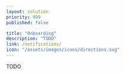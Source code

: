```yaml
---
layout: solution
priority: 999
published: false

title: "Onboarding"
description: "TODO"
link: /notifications/
icon: "/assets/images/icons/directions.svg"
---
```


TODO
